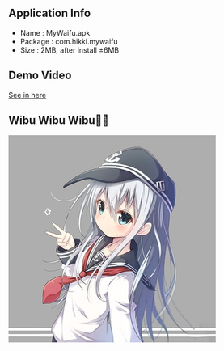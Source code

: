 ## Application Info
- Name    : MyWaifu.apk
- Package : com.hikki.mywaifu
- Size    : 2MB, after install ±6MB

## Demo Video
[See in here](https://im.ezgif.com/tmp/ezgif-1-980f8ddf3451.mp4)

## Wibu Wibu Wibu🤙🤙
![Alt Img](https://github.com/rickyricko302/waifu-search/blob/main/MyWaifu/app/src/main/res/drawable/hikki.jpg?raw=true)
